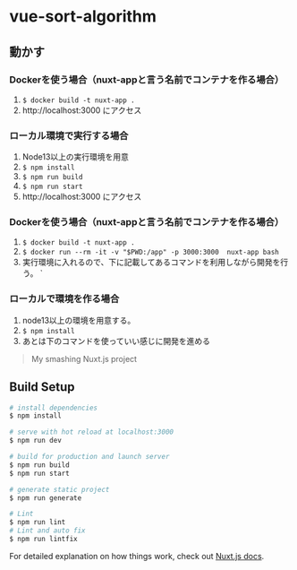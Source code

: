 # vue-sort-algorithm

## 動かす
### Dockerを使う場合（nuxt-appと言う名前でコンテナを作る場合）
1. `$ docker build -t nuxt-app .`
2. http://localhost:3000 にアクセス

### ローカル環境で実行する場合
1. Node13以上の実行環境を用意
2. `$ npm install`
3. `$ npm run build`
4. `$ npm run start`
5. http://localhost:3000 にアクセス

### Dockerを使う場合（nuxt-appと言う名前でコンテナを作る場合）
1. `$ docker build -t nuxt-app .`
2. `$ docker run --rm -it -v "$PWD:/app" -p 3000:3000  nuxt-app bash`
3. 実行環境に入れるので、下に記載してあるコマンドを利用しながら開発を行う。
`

### ローカルで環境を作る場合
1. node13以上の環境を用意する。
2. `$ npm install`
3. あとは下のコマンドを使っていい感じに開発を進める


> My smashing Nuxt.js project

## Build Setup

``` bash
# install dependencies
$ npm install

# serve with hot reload at localhost:3000
$ npm run dev

# build for production and launch server
$ npm run build
$ npm run start

# generate static project
$ npm run generate

# Lint
$ npm run lint
# Lint and auto fix
$ npm run lintfix
```

For detailed explanation on how things work, check out [Nuxt.js docs](https://nuxtjs.org).
